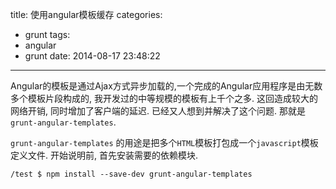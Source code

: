 title: 使用angular模板缓存
categories:
  - grunt
tags:
  - angular
  - grunt
date: 2014-08-17 23:48:22
---

Angular的模板是通过Ajax方式异步加载的,一个完成的Angular应用程序是由无数多个模板片段构成的, 我开发过的中等规模的模板有上千个之多. 这回造成较大的网络开销, 同时增加了客户端的延迟. 已经又人想到并解决了这个问题.
那就是 `grunt-angular-templates`.


`grunt-angular-templates` 的用途是把多个`HTML`模板打包成一个`javascript`模板定义文件. 开始说明前, 首先安装需要的依赖模块.

```
/test $ npm install --save-dev grunt-angular-templates
```



